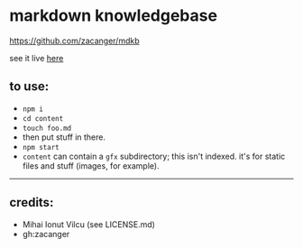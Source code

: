 # markdown knowledgebase

<https://github.com/zacanger/mdkb>

see it live [here](http://mdkb.zacanger.com)

## to use:
* `npm i`
* `cd content`
* `touch foo.md`
* then put stuff in there.
* `npm start`
* `content` can contain a `gfx` subdirectory; this isn't indexed. it's for static files and stuff (images, for example).

--------

## credits:
* Mihai Ionut Vilcu (see LICENSE.md)
* gh:zacanger

